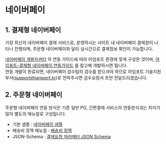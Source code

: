 # 네이버페이  

## 1. 결제형 네이버페이  

가장 최신의 네이버페이 결제 서비스로, 운영하시는 사이트 내 네이버페이 결제창이 나타나 진행되며, 주문형 네이버페이와 달리 실시간으로 결제정보 확인이 가능합니다.  

[네이버페이 개발자센터](https://developer.pay.naver.com/docs/v2/api) 의 연동 가이드에 따라 아임포트 환경에 맞게 구성한 것이며, [아임포트-결제형 네이버페이 연동가이드](https://github.com/iamport/iamport-manual/blob/master/NAVERPAY/sample/naverpay-pg.md) 를 참고해 개발하시면 됩니다.  
연동 개발이 완료되면, 네이버페이 검수팀의 검수를 받으셔야 하므로 아임포트 기술지원부서(support@iamport.kr)로 연락주시면 검수요청서 초안 전달드리겠습니다. 

## 2. 주문형 네이버페이  

주문형 네이버페이 연동 방식은 기존 일반 PG, 간편결제 서비스의 연동방식과는 차이가 많아 별도의 매뉴얼로 구성됩니다.  

- 기본 샘플 : [네이버페이 샘플](sample/README.md)
- 배송비 정책 매뉴얼 : [배송비 정책](sample/naverpay-shipping.md)
- JSON-Schema : [결제요청 파라메터 JSON Schema](sample/naverpay-schema.md)
